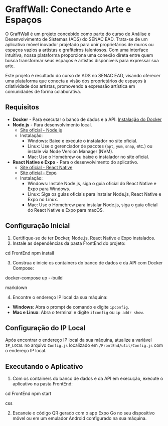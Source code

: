 # GraffWall: Conectando Arte e Espaços

O GraffWall é um projeto concebido como parte do curso de Análise e Desenvolvimento de Sistemas (ADS) do SENAC EAD. Trata-se de um aplicativo móvel inovador projetado para unir proprietários de muros ou espaços vazios a artistas e grafiteiros talentosos. Com uma interface intuitiva, nossa plataforma proporciona uma conexão direta entre quem busca transformar seus espaços e artistas disponíveis para expressar sua arte.

Este projeto é resultado do curso de ADS no SENAC EAD, visando oferecer uma plataforma que conecta a visão dos proprietários de espaços à criatividade dos artistas, promovendo a expressão artística em comunidades de forma colaborativa.

## Requisitos

- **Docker** - Para executar o banco de dados e a API. [Instalação do Docker](https://www.docker.com/get-started)
- **Node.js** - Para desenvolvimento local. 
  - [Site oficial - Node.js](https://nodejs.org/)
  - Instalação:
    - Windows: Baixe e execute o instalador no site oficial.
    - Linux: Use o gerenciador de pacotes (`apt`, `yum`, `snap`, etc.) ou instale via Node Version Manager (NVM).
    - Mac: Use o Homebrew ou baixe o instalador no site oficial.
- **React Native e Expo** - Para o desenvolvimento do aplicativo.
  - [Site oficial - React Native](https://reactnative.dev/)
  - [Site oficial - Expo](https://expo.dev/)
  - Instalação:
    - Windows: Instale Node.js, siga o guia oficial do React Native e Expo para Windows.
    - Linux: Siga os guias oficiais para instalar Node.js, React Native e Expo no Linux.
    - Mac: Use o Homebrew para instalar Node.js, siga o guia oficial do React Native e Expo para macOS.

## Configuração Inicial

1. Certifique-se de ter Docker, Node.js, React Native e Expo instalados.
2. Instale as dependências da pasta FrontEnd do projeto:

cd FrontEnd
npm install



3. Construa e inicie os containers do banco de dados e da API com Docker Compose:

docker-compose up --build

markdown

4. Encontre o endereço IP local da sua máquina:
- **Windows**: Abra o prompt de comando e digite `ipconfig`.
- **Mac e Linux**: Abra o terminal e digite `ifconfig` ou `ip addr show`.

## Configuração do IP Local

Após encontrar o endereço IP local da sua máquina, atualize a variável `IP_LOCAL` no arquivo `Config.js` localizado em `/FrontEnd/util/Config.js` com o endereço IP local.

## Executando o Aplicativo

1. Com os containers do banco de dados e da API em execução, execute o aplicativo na pasta FrontEnd:

cd FrontEnd
npm start

css

2. Escaneie o código QR gerado com o app Expo Go no seu dispositivo móvel ou em um emulador Android configurado na sua máquina.


